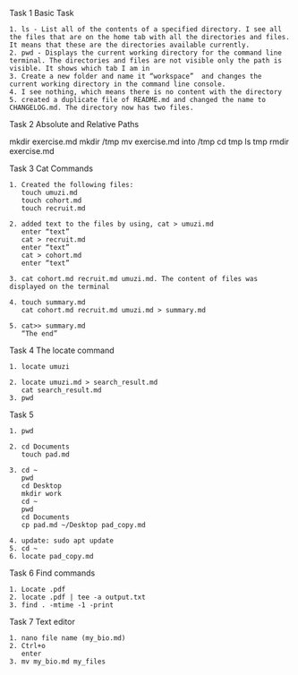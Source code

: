 Task 1 Basic Task


    1. ls - List all of the contents of a specified directory. I see all the files that are on the home tab with all the directories and files. It means that these are the directories available currently.
    2. pwd - Displays the current working directory for the command line terminal. The directories and files are not visible only the path is visible. It shows which tab I am in
    3. Create a new folder and name it “workspace”  and changes the current working directory in the command line console.
    4. I see nothing, which means there is no content with the directory
    5. created a duplicate file of README.md and changed the name to CHANGELOG.md. The directory now has two files.

Task 2 Absolute and Relative Paths


mkdir exercise.md 
mkdir /tmp
mv exercise.md into /tmp 
cd tmp
ls tmp
rmdir exercise.md


Task 3 Cat Commands

    1. Created the following files:
       touch umuzi.md
       touch cohort.md
       touch recruit.md
       
    2. added text to the files by using, cat > umuzi.md
       enter “text”
       cat > recruit.md
       enter “text”
       cat > cohort.md
       enter “text”
       
    3. cat cohort.md recruit.md umuzi.md. The content of files was displayed on the terminal
       
    4. touch summary.md
       cat cohort.md recruit.md umuzi.md > summary.md
       
    5. cat>> summary.md
       “The end”

Task 4 The locate command

    1. locate umuzi
       
    2. locate umuzi.md > search_result.md
       cat search_result.md
    3. pwd

Task 5

    1. pwd
       
    2. cd Documents
       touch pad.md
       
    3. cd ~
       pwd
       cd Desktop
       mkdir work
       cd ~
       pwd
       cd Documents
       cp pad.md ~/Desktop pad_copy.md
       
    4. update: sudo apt update
    5. cd ~
    6. locate pad_copy.md


Task 6 Find commands

    1. Locate .pdf
    2. locate .pdf | tee -a output.txt
    3. find . -mtime -1 -print
       


Task 7 Text editor


    1. nano file name (my_bio.md)
    2. Ctrl+o
       enter
    3. mv my_bio.md my_files

       

        
       


